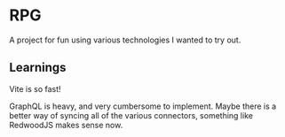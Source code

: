 # RPG 
A project for fun using various technologies I wanted to try out.

## Learnings
Vite is so fast!

GraphQL is heavy, and very cumbersome to implement. Maybe there is a better way of syncing all of the various connectors, something like RedwoodJS makes sense now.
